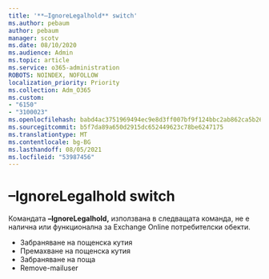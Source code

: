 ```yaml
---
title: '**–IgnoreLegalhold** switch'
ms.author: pebaum
author: pebaum
manager: scotv
ms.date: 08/10/2020
ms.audience: Admin
ms.topic: article
ms.service: o365-administration
ROBOTS: NOINDEX, NOFOLLOW
localization_priority: Priority
ms.collection: Adm_O365
ms.custom:
- "6150"
- "3100023"
ms.openlocfilehash: babd4ac3751969494ec9e8d3ff007bf9f124bbc2ab862ca5b26ce21cee01c3ef
ms.sourcegitcommit: b5f7da89a650d2915dc652449623c78be6247175
ms.translationtype: MT
ms.contentlocale: bg-BG
ms.lasthandoff: 08/05/2021
ms.locfileid: "53987456"
---
```

# <a name="ignorelegalhold-switch"></a>**–IgnoreLegalhold** switch

Командата **–IgnoreLegalhold,** използвана в следващата команда, не е налична или функционална за Exchange Online потребителски обекти.

- Забраняване на пощенска кутия
- Премахване на пощенска кутия
- Забраняване на поща
- Remove-mailuser